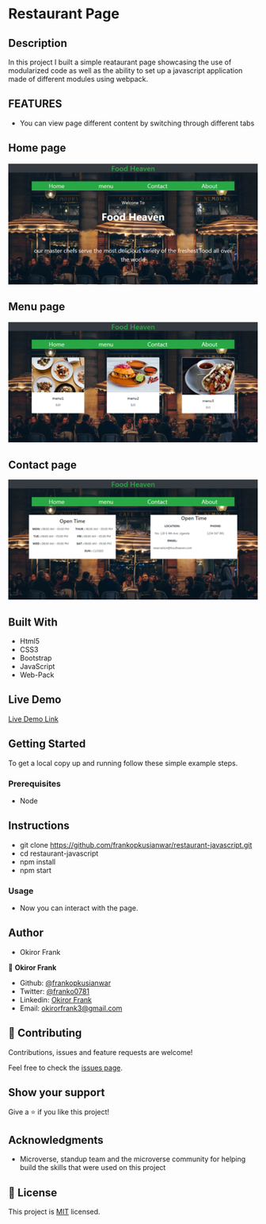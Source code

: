 # Restaurant Page

## Description

In this project I built a simple reataurant page showcasing the use of modularized code as well as the ability to set up a javascript application made of different modules using webpack.

## FEATURES

- You can view page different content by switching through different tabs

## Home page
![screenshot](./screenshots/home.PNG)

## Menu page

![screenshot](./screenshots/menu.PNG)

## Contact page

![screenshot](./screenshots/contact.PNG)


## Built With

- Html5
- CSS3
- Bootstrap
- JavaScript
- Web-Pack

## Live Demo

[Live Demo Link](https://frankopkusianwar.github.io/restaurant-javascript/)

## Getting Started

To get a local copy up and running follow these simple example steps.

### Prerequisites

- Node

## Instructions

- git clone https://github.com/frankopkusianwar/restaurant-javascript.git
- cd restaurant-javascript
- npm install
- npm start

### Usage

- Now you can interact with the page.

## Author

- Okiror Frank

👤 **Okiror Frank**

- Github: [@frankopkusianwar](https://github.com/frankopkusianwar)
- Twitter: [@franko0781](https://twitter.com/franko0781)
- Linkedin: [Okiror Frank](https://linkedin.com/in/frank-okiror)
- Email: okirorfrank3@gmail.com

## 🤝 Contributing

Contributions, issues and feature requests are welcome!

Feel free to check the [issues page](issues/).

## Show your support

Give a ⭐️ if you like this project!

## Acknowledgments

- Microverse, standup team and the microverse community for helping build the skills that were used on this project

## 📝 License

This project is [MIT](lic.url) licensed.
